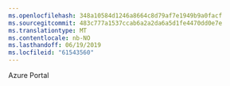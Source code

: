 ```yaml
---
ms.openlocfilehash: 348a10584d1246a8664c8d79af7e1949b9a0facf
ms.sourcegitcommit: 483c777a1537ccab6a2a2da6a5d1fe4470dd0e7e
ms.translationtype: MT
ms.contentlocale: nb-NO
ms.lasthandoff: 06/19/2019
ms.locfileid: "61543560"
---
```

Azure Portal
